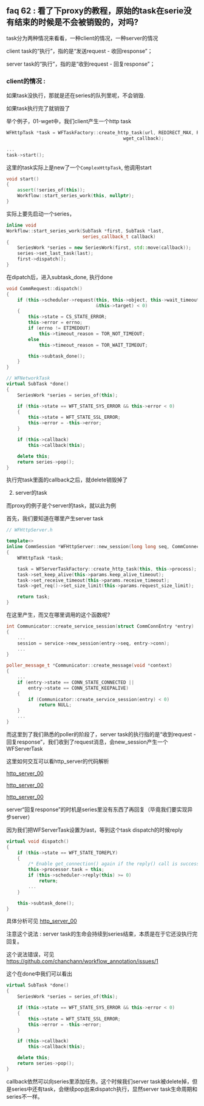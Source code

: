 ## faq 62 : 看了下proxy的教程，原始的task在serie没有结束的时候是不会被销毁的，对吗?

task分为两种情况来看看，一种client的情况，一种server的情况

client task的“执行”，指的是“发送request - 收回response”；

server task的“执行”，指的是“收到request - 回复response”；

### client的情况 :

如果task没执行，那就是还在series的队列里呢，不会销毁. 

如果task执行完了就销毁了

举个例子，01-wget中，我们client产生一个http task

```cpp
WFHttpTask *task = WFTaskFactory::create_http_task(url, REDIRECT_MAX, RETRY_MAX,
										   wget_callback);

...
task->start();
```

这里的task实际上是new了一个`ComplexHttpTask`, 他调用start

```cpp
void start()
{
    assert(!series_of(this));
    Workflow::start_series_work(this, nullptr);
}
```

实际上要先启动一个series，

```cpp
inline void
Workflow::start_series_work(SubTask *first, SubTask *last,
							series_callback_t callback)
{
	SeriesWork *series = new SeriesWork(first, std::move(callback));
	series->set_last_task(last);
	first->dispatch();
}
```

在dipatch后，进入subtask_done, 执行done

```cpp
void CommRequest::dispatch()
{
	if (this->scheduler->request(this, this->object, this->wait_timeout,
								 &this->target) < 0)
	{
		this->state = CS_STATE_ERROR;
		this->error = errno;
		if (errno != ETIMEDOUT)
			this->timeout_reason = TOR_NOT_TIMEOUT;
		else
			this->timeout_reason = TOR_WAIT_TIMEOUT;

		this->subtask_done();
	}
}
```

```cpp
// WFNetworkTask
virtual SubTask *done()
{
    SeriesWork *series = series_of(this);

    if (this->state == WFT_STATE_SYS_ERROR && this->error < 0)
    {
        this->state = WFT_STATE_SSL_ERROR;
        this->error = -this->error;
    }

    if (this->callback)
        this->callback(this);

    delete this;
    return series->pop();
}
```

执行完task里面的callback之后，就delete销毁掉了

2) server的task 

而proxy的例子是个server的task，就以此为例

首先，我们要知道在哪里产生server task

```cpp
// WFHttpServer.h

template<>
inline CommSession *WFHttpServer::new_session(long long seq, CommConnection *conn)
{
	WFHttpTask *task;

	task = WFServerTaskFactory::create_http_task(this, this->process);
	task->set_keep_alive(this->params.keep_alive_timeout);
	task->set_receive_timeout(this->params.receive_timeout);
	task->get_req()->set_size_limit(this->params.request_size_limit);

	return task;
}
```

在这里产生，而又在哪里调用的这个函数呢?

```cpp
int Communicator::create_service_session(struct CommConnEntry *entry)
{
    ...
	session = service->new_session(entry->seq, entry->conn);
    ...
}
```

```cpp
poller_message_t *Communicator::create_message(void *context)
{
    ...
	if (entry->state == CONN_STATE_CONNECTED ||
		entry->state == CONN_STATE_KEEPALIVE)
	{
		if (Communicator::create_service_session(entry) < 0)
			return NULL;
	}
    ...
}
```

而这里到了我们熟悉的poller的阶段了，server task的执行指的是“收到request - 回复response”，我们收到了request消息，会new_session产生一个WFServerTask

这里如何交互可以看http_server的代码解析

[http_server_00](22_http_server_00.md)

[http_server_00](22_http_server_01.md)

[http_server_00](22_http_server_02.md)

server“回复response”的时机是series里没有东西了再回复（毕竟我们要实现异步server）

因为我们把WFServerTask设置为last，等到这个task dispatch的时候reply

```cpp
virtual void dispatch()
{
	if (this->state == WFT_STATE_TOREPLY)
	{
		/* Enable get_connection() again if the reply() call is success. */
		this->processor.task = this;
		if (this->scheduler->reply(this) >= 0)
			return;
		...
	}

	this->subtask_done();
}
```

具体分析可见 [http_server_00](22_http_server_02.md)

注意这个说法 : server task的生命会持续到series结束，本质是在于它还没执行完回复。

这个说法错误，可见 https://github.com/chanchann/workflow_annotation/issues/1

这个在done中我们可以看出

```cpp
virtual SubTask *done()
{
	SeriesWork *series = series_of(this);

	if (this->state == WFT_STATE_SYS_ERROR && this->error < 0)
	{
		this->state = WFT_STATE_SSL_ERROR;
		this->error = -this->error;
	}

	if (this->callback)
		this->callback(this);

	delete this;
	return series->pop();
}
```

callback依然可以向series里添加任务。这个时候我们server task被delete掉，但是series中还有task，会继续pop出来dispatch执行，显然server task生命周期和series不一样。
